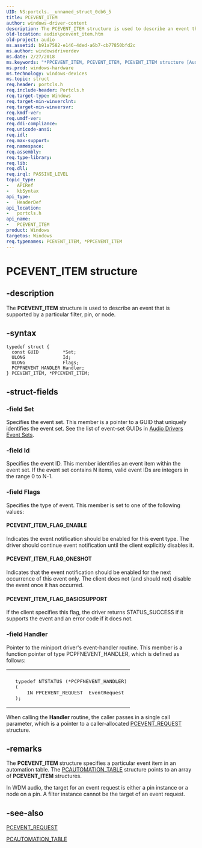 ```yaml
---
UID: NS:portcls.__unnamed_struct_0cb6_5
title: PCEVENT_ITEM
author: windows-driver-content
description: The PCEVENT_ITEM structure is used to describe an event that is supported by a particular filter, pin, or node.
old-location: audio\pcevent_item.htm
old-project: audio
ms.assetid: b91a7582-e146-4ded-a6b7-cb77850bfd2c
ms.author: windowsdriverdev
ms.date: 2/27/2018
ms.keywords: "*PPCEVENT_ITEM, PCEVENT_ITEM, PCEVENT_ITEM structure [Audio Devices], PPCEVENT_ITEM, PPCEVENT_ITEM structure pointer [Audio Devices], audio.pcevent_item, audpc-struct_54e5d50f-6902-47d3-8170-3ee459b8dfb8.xml, portcls/PCEVENT_ITEM, portcls/PPCEVENT_ITEM"
ms.prod: windows-hardware
ms.technology: windows-devices
ms.topic: struct
req.header: portcls.h
req.include-header: Portcls.h
req.target-type: Windows
req.target-min-winverclnt: 
req.target-min-winversvr: 
req.kmdf-ver: 
req.umdf-ver: 
req.ddi-compliance: 
req.unicode-ansi: 
req.idl: 
req.max-support: 
req.namespace: 
req.assembly: 
req.type-library: 
req.lib: 
req.dll: 
req.irql: PASSIVE_LEVEL
topic_type:
-	APIRef
-	kbSyntax
api_type:
-	HeaderDef
api_location:
-	portcls.h
api_name:
-	PCEVENT_ITEM
product: Windows
targetos: Windows
req.typenames: PCEVENT_ITEM, *PPCEVENT_ITEM
---
```


# PCEVENT_ITEM structure


## -description


The <b>PCEVENT_ITEM</b> structure is used to describe an event that is supported by a particular filter, pin, or node.


## -syntax


````
typedef struct {
  const GUID         *Set;
  ULONG              Id;
  ULONG              Flags;
  PCPFNEVENT_HANDLER Handler;
} PCEVENT_ITEM, *PPCEVENT_ITEM;
````


## -struct-fields




### -field Set

Specifies the event set. This member is a pointer to a GUID that uniquely identifies the event set. See the list of event-set GUIDs in <a href="https://msdn.microsoft.com/library/windows/hardware/ff536195">Audio Drivers Event Sets</a>.


### -field Id

Specifies the event ID. This member identifies an event item within the event set. If the event set contains N items, valid event IDs are integers in the range 0 to N-1.


### -field Flags

Specifies the type of event. This member is set to one of the following values:





#### PCEVENT_ITEM_FLAG_ENABLE

Indicates the event notification should be enabled for this event type. The driver should continue event notification until the client explicitly disables it.



#### PCEVENT_ITEM_FLAG_ONESHOT

Indicates that the event notification should be enabled for the next occurrence of this event only. The client does not (and should not) disable the event once it has occurred.



#### PCEVENT_ITEM_FLAG_BASICSUPPORT

If the client specifies this flag, the driver returns STATUS_SUCCESS if it supports the event and an error code if it does not.


### -field Handler

Pointer to the miniport driver's event-handler routine. This member is a function pointer of type PCPFNEVENT_HANDLER, which is defined as follows:

<div class="code"><span codelanguage=""><table>
<tr>
<th></th>
</tr>
<tr>
<td>
<pre>  typedef NTSTATUS (*PCPFNEVENT_HANDLER)
  (
      IN PPCEVENT_REQUEST  EventRequest
  );</pre>
</td>
</tr>
</table></span></div>
When calling the <b>Handler</b> routine, the caller passes in a single call parameter, which is a pointer to a caller-allocated <a href="..\portcls\ns-portcls-_pcevent_request.md">PCEVENT_REQUEST</a> structure.


## -remarks



The <b>PCEVENT_ITEM</b> structure specifies a particular event item in an automation table. The <a href="..\portcls\ns-portcls-__unnamed_struct_0cb6_6.md">PCAUTOMATION_TABLE</a> structure points to an array of <b>PCEVENT_ITEM</b> structures.

In WDM audio, the target for an event request is either a pin instance or a node on a pin. A filter instance cannot be the target of an event request.




## -see-also

<a href="..\portcls\ns-portcls-_pcevent_request.md">PCEVENT_REQUEST</a>



<a href="..\portcls\ns-portcls-__unnamed_struct_0cb6_6.md">PCAUTOMATION_TABLE</a>



 

 


